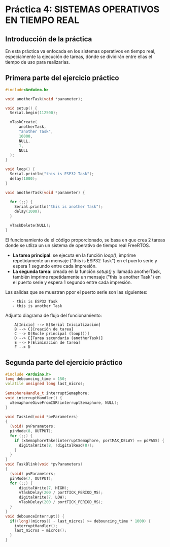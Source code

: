 # Práctica 4: SISTEMAS OPERATIVOS EN TIEMPO REAL
## Introducción de la práctica
En esta práctica va enfocada en los sistemas operativos en tiempo real, especialmente la ejecución de tareas, dónde se dividirán entre ellas el tiempo de uso para realizarlas.

## Primera parte del ejercicio práctico
```c++
#include<Arduino.h>

void anotherTask(void *parameter);

void setup() {
  Serial.begin(112500);

  xTaskCreate(
      anotherTask,     
      "another Task",  
      10000,           
      NULL,             
      1,               
      NULL              
  );
}

void loop() {
  Serial.println("this is ESP32 Task");
  delay(1000);
}

void anotherTask(void *parameter) {
  
  for (;;) {
    Serial.println("this is another Task");
    delay(1000);
  }

  vTaskDelete(NULL);
}
```
El funcionamiento de el código proporcionado, se basa en que crea 2 tareas donde se utliza un un sistema de operativo de tiempo real FreeRTOS.

- **La tarea principal**: se ejecuta en la función *loop()*, imprime repetidamente un mensaje ("this is ESP32 Task") en el puerto serie y espera 1 segundo entre cada impresión.
- **La segunda tarea**: creada en la función *setup()* y llamada anotherTask, también imprime repetidamente un mensaje ("this is another Task") en el puerto serie y espera 1 segundo entre cada impresión.

Las salidas que se muestran ppor el puerto serie son las siguientes:
```
   - this is ESP32 Task
   - this is another Task
```
Adjunto diagrama de flujo del funcionamiento:
``` graph TD;
    A[Inicio] --> B[Serial Inicialización]
    B --> C[Creación de tarea]
    C --> D[Bucle principal (loop())]
    D --> E[Tarea secundaria (anotherTask)]
    E --> F[Eliminación de tarea]
    F --> D
```
## Segunda parte del ejercicio práctico
```c++
#include <Arduino.h>
long debouncing_time = 150; 
volatile unsigned long last_micros;
 
SemaphoreHandle_t interruptSemaphore;
void interruptHandler() {
  xSemaphoreGiveFromISR(interruptSemaphore, NULL);
}
 
void TaskLed(void *pvParameters)
{
  (void) pvParameters;
  pinMode(8, OUTPUT);
  for (;;) {
    if (xSemaphoreTake(interruptSemaphore, portMAX_DELAY) == pdPASS) {
      digitalWrite(8, !digitalRead(8));
    }
  }
}
void TaskBlink(void *pvParameters)
{
  (void) pvParameters;
  pinMode(7, OUTPUT);
  for (;;) {
      digitalWrite(7, HIGH);
      vTaskDelay(200 / portTICK_PERIOD_MS);
      digitalWrite(7, LOW);
      vTaskDelay(200 / portTICK_PERIOD_MS);
  }
}
void debounceInterrupt() {
  if((long)(micros() - last_micros) >= debouncing_time * 1000) {
    interruptHandler();
    last_micros = micros();
  }
}
```

